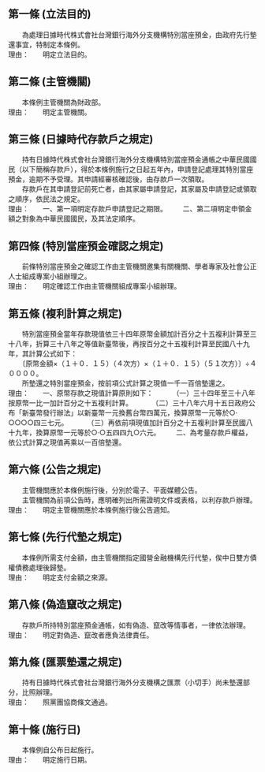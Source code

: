 第一條 (立法目的)
-----------------
　　為處理日據時代株式會社台灣銀行海外分支機構特別當座預金，由政府先行墊還事宜，特制定本條例。  
理由：　　明定立法目的。

第二條 (主管機關)
-----------------
　　本條例主管機關為財政部。  
理由：　　明定主管機關。

第三條 (日據時代存款戶之規定)
-----------------------------
　　持有日據時代株式會社台灣銀行海外分支機構特別當座預金通帳之中華民國國民（以下簡稱存款戶），得於本條例施行之日起五年內，申請登記處理其特別當座預金，逾期不予受理。其申請經審核確認後，由存款戶一次領取。  
　　存款戶在其申請登記前死亡者，由其家屬申請登記，其家屬及申請登記或領取之順序，依民法之規定。  
理由：　　一、第一項明定存款戶申請登記之期限。
　　二、第二項明定申領金額之對象為中華民國國民，及其法定順序。

第四條 (特別當座預金確認之規定)
-------------------------------
　　前條特別當座預金之確認工作由主管機關邀集有關機關、學者專家及社會公正人士組成專案小組辦理之。  
理由：　　明定確認工作由主管機關組成專案小組辦理。 

第五條 (複利計算之規定)
-----------------------
　　特別當座預金當年存款現值依三十四年原幣金額加計百分之十五複利計算至三十八年，折算三十八年之等值新臺幣後，再按百分之十五複利計算至民國八十九年，其計算公式如下：  
　　〔原幣金額×（１＋０．１５）（４次方）×（１＋０．１５）（５１次方）〕÷４００００。  
　　所墊還之特別當座預金，按前項公式計算之現值一千一百倍墊還之。  
理由：　　一、原幣存款之現值計算原則如下：
　　　（一）三十四年至三十八年按原幣一比一加計百分之十五複利計算。
　　　（二）三十八年六月十五日政府公布「新臺幣發行辦法」以新臺幣一元換舊台幣四萬元，換算原幣一元等於○‧○○○○四三七元。
　　　（三）再依前項現值加計百分之十五複利計算至民國八十九年，換算原幣一元等於○‧○五四四九○六元。
　　二、為考量存款戶權益，依公式計算之現值再乘以一百倍墊還。

第六條 (公告之規定)
-------------------
　　主管機關應於本條例施行後，分別於電子、平面媒體公告。  
　　主管機關為前項公告時，應明確列出所需證明文件或表格，以利存款戶辦理。  
理由：　　明定主管機關應於本條例施行後公告週知。

第七條 (先行代墊之規定)
-----------------------
　　本條例所需支付金額，由主管機關指定國營金融機構先行代墊，俟中日雙方債權債務處理後歸墊。  
理由：　　明定支付金額之來源。

第八條 (偽造竄改之規定)
-----------------------
　　存款戶所持特別當座預金通帳，如有偽造、竄改等情事者，一律依法辦理。  
理由：　　明定對偽造、竄改者應負法律責任。

第九條 (匯票墊還之規定)
-----------------------
　　持有日據時代株式會社台灣銀行海外分支機構之匯票（小切手）尚未墊還部分，比照辦理。  
理由：　　照黨團協商條文通過。

第十條 (施行日)
---------------
　　本條例自公布日起施行。  
理由：　　明定施行日期。